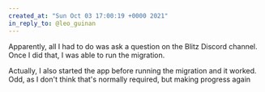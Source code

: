 ```yaml
---
created_at: "Sun Oct 03 17:00:19 +0000 2021"
in_reply_to: @leo_guinan
---
```


Apparently, all I had to do was ask a question on the Blitz Discord channel. Once I did that, I was able to run the migration. 

Actually, I also started the app before running the migration and it worked. Odd, as I don't think that's normally required,  but making progress again